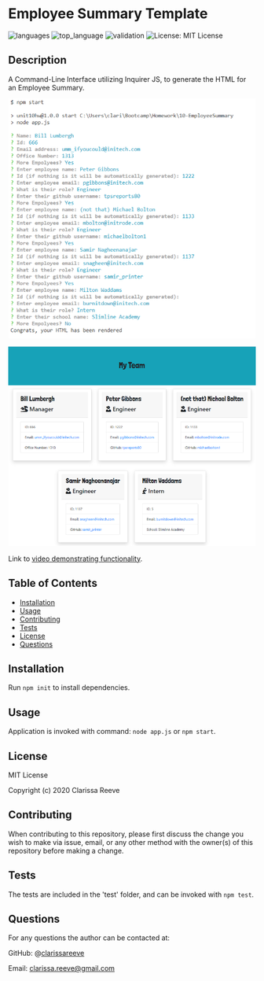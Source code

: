 # Employee Summary Template

![languages](https://img.shields.io/github/languages/count/clarissareeve/Employee_Summary_Template) ![top_language](https://img.shields.io/github/languages/top/clarissareeve/Employee_Summary_Template) ![validation](https://img.shields.io/w3c-validation/default?targetUrl=https%3A%2F%2Fclarissareeve.github.io%2FEmployee_Summary_Template%2Foutput%2Fteam.html) ![License: MIT License](https://img.shields.io/badge/License-MIT%20License-blue.svg)

## Description

A Command-Line Interface utilizing Inquirer JS, to generate the HTML for an Employee Summary.

![Questions](assets/Questions.png)

![Output](assets/MyTeam.png)

Link to [video demonstrating functionality](https://drive.google.com/file/d/1vwA3lJzRtbrdCZ8YK7A5tWHsFryGezpE/view?usp=sharing).

## Table of Contents

* [Installation](#installation)
* [Usage](#usage)
* [Contributing](#contributing)
* [Tests](#tests)
* [License](#license)
* [Questions](#questions)

## Installation

Run `npm init` to install dependencies.

## Usage

Application is invoked with command: `node app.js` or `npm start`.

## License

MIT License

Copyright (c) 2020 Clarissa Reeve

## Contributing

When contributing to this repository, please first discuss the change you wish to make via issue, email, or any other method with the owner(s) of this repository before making a change.

## Tests

The tests are included in the 'test' folder, and can be invoked with `npm test`.

## Questions

For any questions the author can be contacted at:

GitHub: @[clarissareeve](https://github.com/clarissareeve)

Email: clarissa.reeve@gmail.com
